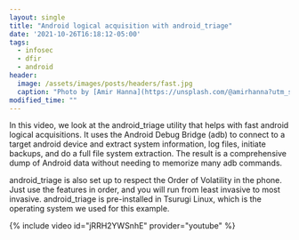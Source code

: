 ```yaml
---
layout: single
title: "Android logical acquisition with android_triage"
date: '2021-10-26T16:18:12-05:00'
tags:
  - infosec
  - dfir
  - android
header:
  image: /assets/images/posts/headers/fast.jpg
  caption: "Photo by [Amir Hanna](https://unsplash.com/@amirhanna?utm_source=unsplash&utm_medium=referral&utm_content=creditCopyText) on [Unsplash](https://unsplash.com/s/photos/fast?utm_source=unsplash&utm_medium=referral&utm_content=creditCopyText)"
modified_time: ""
---
```


In this video, we look at the android_triage utility that helps with fast android logical acquisitions. It uses the Android Debug Bridge (adb) to connect to a target android device and extract system information, log files, initiate backups, and do a full file system extraction. The result is a comprehensive dump of Android data without needing to memorize many adb commands.

android_triage is also set up to respect the Order of Volatility in the phone. Just use the features in order, and you will run from least invasive to most invasive. android_triage is pre-installed in Tsurugi Linux, which is the operating system we used for this example.

{% include video id="jRRH2YWSnhE" provider="youtube" %}